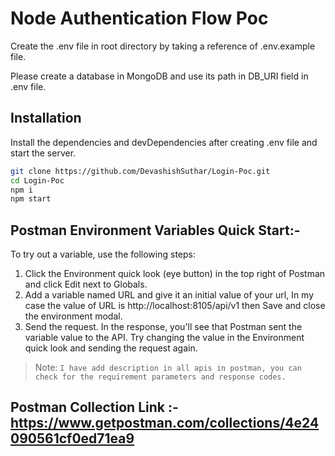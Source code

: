 # Node Authentication Flow Poc
Create the .env file in root directory by taking a reference of .env.example file.

Please create a database in MongoDB and use its path in DB_URI field in .env file.

## Installation

Install the dependencies and devDependencies after creating .env file and start the server.

```sh
git clone https://github.com/DevashishSuthar/Login-Poc.git
cd Login-Poc
npm i
npm start
```

## Postman Environment Variables Quick Start:-

To try out a variable, use the following steps:

1. Click the Environment quick look (eye button) in the top right of Postman and click Edit next to Globals.
2. Add a variable named URL and give it an initial value of your url, In my case the value of URL is http://localhost:8105/api/v1 then Save and close the environment modal.
3. Send the request. In the response, you'll see that Postman sent the variable value to the API. Try changing the value in the Environment quick look and sending the request again.

> Note: `I have add description in all apis in postman, you can check for the requirement parameters and response codes.`


## Postman Collection Link :- https://www.getpostman.com/collections/4e24090561cf0ed71ea9
